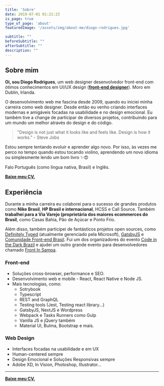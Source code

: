 ```yaml
---
title: 'Sobre'
date: 2019-07-01 01:21:23
is_page: true
type_of_page: 'about'
featuredImage: '/assets/img/about-me/diogo-rodrigues.jpg'

subtitle: ""
beforeSubtitle: ""
afterSubtitle: ""
description: ""
---
```


## Sobre mim

<p class="text-hilight"><strong>Oi, sou Diogo Rodrigues</strong>, um <span class='text-line'>web designer</span> desenvolvedor front-end com ótimos conhecimentos em UI/UX design (<a href='/pt/blog/que-tipo-de-desenvolvedor-frontend-eu-sou'><strong>front-end designer</strong></a>). Moro em Dublin, Irlanda.</p>

O desenvolvimento web me fascina desde 2009, quando eu iniciei minha carreira como web designer. Desde então eu venho criando interfaces modernas e amigáveis focadas na usabilidade e no design emocional. Eu também tive a change de participar de diversos projetos, contribuindo para um mundo um melhor através do design e do código.

> "Design is not just what it looks like and feels like. Design is how it works." - Steve Jobs

Estou sempre tentando evoluir e aprender algo novo. Por isso, às vezes me perco no tempo quando estou tocando violino, aprendendo um novo idioma ou simplesmente lendo um bom livro ✨😍

Falo Português (como língua nativa, Brasil) e Inglês.

[__Baixe meu CV.__](https://www.diogorodrigues.dev/diogo-rodrigues-frontend-designer-cv-pt.pdf)

## Experiência

Durante a minha carreira eu colaborei para o sucesso de grandes produtos como <strong>Nike Brasil</strong>, <strong>HP Brasil e internacional</strong>, HCSS e Call Source. Também  <strong>trabalhei para a Via Varejo (proprietária dos maiores ecommerces do Brasil</strong>, como Casas Bahia, Pão de Açúcar e Ponto Frio.

Além disso, também participei de fantásticos projetos open sources, como [Definitely Typed](https://github.com/DefinitelyTyped) (atualmente gerenciado pela Microsoft), [GatsbyJS](https://www.gatsbyjs.org/starters/diogorodrigues/iceberg-gatsby-multilang/) e [Comunidade Front-end Brasil](https://github.com/frontendbr). Fui um dos organizadores do evento [Code in the Dark Brazil](http://codeinthedark.com.br/) e ajudei um outro grande evento para desenvolvedores chamado [Front In Sampa](https://www.frontinsampa.com.br/).

### Front-end

- Soluções cross-browser, performance e SEO.
- Desenvolvimento web e mobile - React, React Native e Node JS.
- Mais tecnologias, como:
  - Sotrybook
  - Typescript
  - REST and GraphQL
  - Testing tools (Jest, Testing react library...)
  - GatsbyJS, NextJS e Wordpress
  - Webpack e Tasks Runners como Gulp
  - Vanilla JS e jQuery também
  - Material UI, Bulma, Bootstrap e mais.


### Web Design

- Interfaces focadas na usabilidade e em UX
- Human-centered sempre
- Design Emocional e Soluções Responsivas sempre
- Adobe XD, In Vision, Photoshop, Illustrator...

---

[__Baixe meu CV.__](https://www.diogorodrigues.dev/diogo-rodrigues-frontend-designer-cv-pt.pdf)


